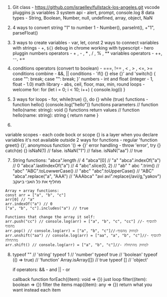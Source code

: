 1.  Git class - https://github.com/israellev/fullstack-los-angeles.git
    vscode pluggins
    js variables
    3 system api - alert, prompt, console.log
    8 data types - String, Boolean, Number, null, undefined, array, object, NaN

2.  4 ways to convert string "1" to number 1 - Number(), parseInt(), +"1", parseFloat()

3.  3 ways to create variables - var, let, const
    2 ways to connect variables with strings - +, `${}`
    debug in chrome
    working with typescript - hero pluggin
    numbers operators - + , - , \* , / , % , \*\*
    variables operators - ++, --, +=

4.  conditions operators (convert to boolean) - ===, !== , < , > , <=, >=
    conditions combine - &&, ||
    conditions - 'if() {} else {}' and 'switch() { case "": break; case "": break; }'
    numbers - int and float (integer - 1, float - 1.0)
    math library - abs, ceil, floor, max, min, round
    loops - welcome for:
    for (let i = 0; i < 10; i++) { console.log(i) }

5.  3 ways for loops - for, while(true) {}, do {} while (true)
    functions - function hello() {console.log("hello")}
    functions parameters // function hello(name: string): void {}
    functions return values // function hello(name: string): string { return name }

06. 
variable scopes - each code bock or scope {} is a layer when you declare variables it's not available outside 
2 ways for functions - regular 'function greet() {}', anonymous function '() => {}'
error handling - throw 'error', try {} catch(e) {}
isNaN(1) // false. isNaN("1") // false. isNaN("aa") // true

07.  String functions:
    "abca".length // 4
    "abca"[0] // "a"
    "abca".indexOf("a") // 0
    "abca".lastIndexOf("a") // 4
    "abc".slice(0, 2) // "ab"
    " abc ".trim() // "abc"
    "ABC".toLowwerCase() // "abc"
    "abc".toUpperCase() // "ABC"
    "abca".replace("a", "AAA") // "AAAbca"
    "avi avi".replace(/avi/g,"yakov") מחליף את כל האבי ביעקב 

    Array + array functions:
    const arr = ["a", "b", "c"]
    arr[0] // "a"
    arr.indexOf("a") // 0
    ["a", "b", "c"].includes("a") // true

    Functions that change the array it self:
    arr.push("cc") // console.log(arr) = ["a", "b", "c", "cc"] //- להוסיף מהסוף
    arr.pop() // console.log(arr) = ["a", "b", "c"]//-למחוק מהסוף
    arr.unshift("aa") // console.log(arr) = ["aa", "a", "b", "c"]//- להוסיף מהתחלה 
    arr.shift() // console.log(arr) = ["a", "b", "c"]//- למחוק מהתחלה 

8.  
    typeof "" // 'string'
    typeof 1 // 'number'
    typeof true // 'boolean'
    typeof (() => true) // 'function'
    Array.isArray([]) // true
    typeof [] // 'object'
    
    if operators:
    && - and
    || - or

    callback function
    forEach((item): void => {}) just loop
    filter((item): boolean => {}) filter the items
    map((item): any => {}) return what you want instead each item
